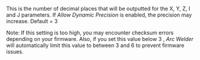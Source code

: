 This is the number of decimal places that will be outputted for the X, Y, Z, I and J parameters.  If *Allow Dynamic Precision* is enabled, the precision may increase.  Default = 3

Note:  If this setting is too high, you may encounter checksum errors depending on your firmware.  Also, if you set this value below 3 , *Arc Welder* will automatically limit this value to between 3 and 6 to prevent firmware issues.